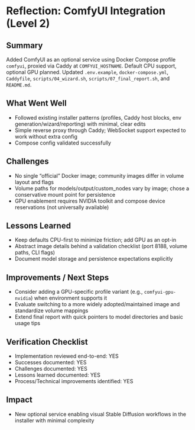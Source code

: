 # Reflection: ComfyUI Integration (Level 2)

## Summary
Added ComfyUI as an optional service using Docker Compose profile `comfyui`, proxied via Caddy at `COMFYUI_HOSTNAME`. Default CPU support, optional GPU planned. Updated `.env.example`, `docker-compose.yml`, `Caddyfile`, `scripts/04_wizard.sh`, `scripts/07_final_report.sh`, and `README.md`.

## What Went Well
- Followed existing installer patterns (profiles, Caddy host blocks, env generation/wizard/reporting) with minimal, clear edits
- Simple reverse proxy through Caddy; WebSocket support expected to work without extra config
- Compose config validated successfully

## Challenges
- No single “official” Docker image; community images differ in volume layout and flags
- Volume paths for models/output/custom_nodes vary by image; chose a conservative mount point for persistence
- GPU enablement requires NVIDIA toolkit and compose device reservations (not universally available)

## Lessons Learned
- Keep defaults CPU-first to minimize friction; add GPU as an opt-in
- Abstract image details behind a validation checklist (port 8188, volume paths, CLI flags)
- Document model storage and persistence expectations explicitly

## Improvements / Next Steps
- Consider adding a GPU-specific profile variant (e.g., `comfyui-gpu-nvidia`) when environment supports it
- Evaluate switching to a more widely adopted/maintained image and standardize volume mappings
- Extend final report with quick pointers to model directories and basic usage tips

## Verification Checklist
- Implementation reviewed end-to-end: YES
- Successes documented: YES
- Challenges documented: YES
- Lessons learned documented: YES
- Process/Technical improvements identified: YES

## Impact
- New optional service enabling visual Stable Diffusion workflows in the installer with minimal complexity
